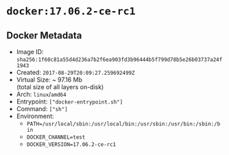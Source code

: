 # `docker:17.06.2-ce-rc1`

## Docker Metadata

- Image ID: `sha256:1f60c81a55d4d236a7b2f6ea903fd3b96444b5f799d78b5e26b03737a24f1943`
- Created: `2017-08-29T20:09:27.259692499Z`
- Virtual Size: ~ 97.16 Mb  
  (total size of all layers on-disk)
- Arch: `linux`/`amd64`
- Entrypoint: `["docker-entrypoint.sh"]`
- Command: `["sh"]`
- Environment:
  - `PATH=/usr/local/sbin:/usr/local/bin:/usr/sbin:/usr/bin:/sbin:/bin`
  - `DOCKER_CHANNEL=test`
  - `DOCKER_VERSION=17.06.2-ce-rc1`
